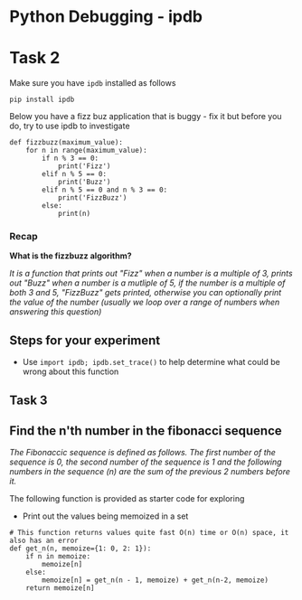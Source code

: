 # Python Debugging - ipdb

# Task 2

Make sure you have `ipdb` installed as follows

```
pip install ipdb
```

Below you have a fizz buz application that is buggy - fix it but before you do, try to use ipdb to investigate

```
def fizzbuzz(maximum_value):
    for n in range(maximum_value):
        if n % 3 == 0:
            print('Fizz')
        elif n % 5 == 0:
            print('Buzz')
        elif n % 5 == 0 and n % 3 == 0:
            print('FizzBuzz')
        else:
            print(n)
```

### Recap

**What is the fizzbuzz algorithm?**

_It is a function that prints out "Fizz" when a number is a multiple of 3, prints out "Buzz" when a number is a mutliple of 5, if the number is a multiple of both 3 and 5, "FizzBuzz" gets printed, otherwise you can optionally print the value of the number (usually we loop over a range of numbers when answering this question)_

## Steps for your experiment

- Use `import ipdb; ipdb.set_trace()` to help determine what could be wrong about this function

## Task 3

## Find the n'th number in the fibonacci sequence

_The Fibonaccic sequence is defined as follows. The first number of the sequence
is 0, the second number of the sequence is 1 and the following numbers in the sequence (n) are the sum of the previous 2 numbers before it._

The following function is provided as starter code for exploring

- Print out the values being memoized in a set

```
# This function returns values quite fast O(n) time or O(n) space, it also has an error
def get_n(n, memoize={1: 0, 2: 1}):
    if n in memoize:
        memoize[n]
    else:
        memoize[n] = get_n(n - 1, memoize) + get_n(n-2, memoize)
    return memoize[n]
```

